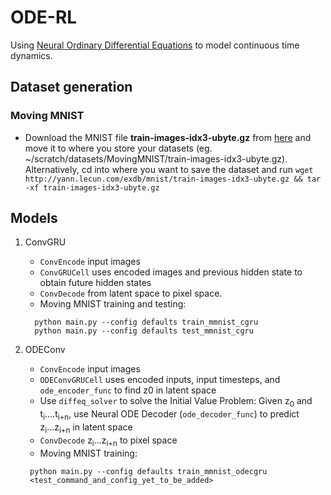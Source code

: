 # ODE-RL

Using <a href="https://arxiv.org/abs/1806.07366">Neural Ordinary Differential Equations</a> to model continuous time dynamics.

## Dataset generation

### Moving MNIST

- Download the MNIST file <b>train-images-idx3-ubyte.gz</b> from <a href="http://yann.lecun.com/exdb/mnist/">here</a> and move it to where you store your datasets (eg. ~/scratch/datasets/MovingMNIST/train-images-idx3-ubyte.gz). Alternatively, cd into where you want to save the dataset and run `wget http://yann.lecun.com/exdb/mnist/train-images-idx3-ubyte.gz && tar -xf train-images-idx3-ubyte.gz`

## Models

1. ConvGRU   
   - `ConvEncode` input images
   - `ConvGRUCell` uses encoded images and previous hidden state to obtain future hidden states 
   - `ConvDecode` from latent space to pixel space.  
   - Moving MNIST training and testing:
   ```
     python main.py --config defaults train_mmnist_cgru 
     python main.py --config defaults test_mmnist_cgru
   ```

2. ODEConv 
    - `ConvEncode` input images 
    - `ODEConvGRUCell` uses encoded inputs, input timesteps, and `ode_encoder_func` to find z0 in latent space
    - Use `diffeq_solver` to solve the Initial Value Problem: Given z<sub>0</sub> and t<sub>i</sub>....t<sub>i+n</sub>, use Neural ODE Decoder (`ode_decoder_func`) to predict z<sub>i</sub>...z<sub>i+n</sub> in latent space 
    - `ConvDecode` z<sub>i</sub>...z<sub>i+n</sub> to pixel space
    - Moving MNIST training:
    ```
     python main.py --config defaults train_mmnist_odecgru 
     <test_command_and_config_yet_to_be_added>
    ```




